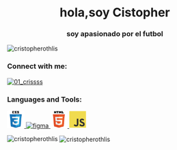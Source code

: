 <h1 align="center">hola,soy Cistopher</h1>
<h3 align="center">soy apasionado por el futbol</h3>

<p align="left"> <img src="https://komarev.com/ghpvc/?username=cristopherothlis&label=Profile%20views&color=0e75b6&style=flat" alt="cristopherothlis" /> </p>

<h3 align="left">Connect with me:</h3>
<p align="left">
<a href="https://instagram.com/01_crissss" target="blank"><img align="center" src="https://raw.githubusercontent.com/rahuldkjain/github-profile-readme-generator/master/src/images/icons/Social/instagram.svg" alt="01_crissss" height="30" width="40" /></a>
</p>

<h3 align="left">Languages and Tools:</h3>
<p align="left"> <a href="https://www.w3schools.com/css/" target="_blank" rel="noreferrer"> <img src="https://raw.githubusercontent.com/devicons/devicon/master/icons/css3/css3-original-wordmark.svg" alt="css3" width="40" height="40"/> </a> <a href="https://www.figma.com/" target="_blank" rel="noreferrer"> <img src="https://www.vectorlogo.zone/logos/figma/figma-icon.svg" alt="figma" width="40" height="40"/> </a> <a href="https://www.w3.org/html/" target="_blank" rel="noreferrer"> <img src="https://raw.githubusercontent.com/devicons/devicon/master/icons/html5/html5-original-wordmark.svg" alt="html5" width="40" height="40"/> </a> <a href="https://developer.mozilla.org/en-US/docs/Web/JavaScript" target="_blank" rel="noreferrer"> <img src="https://raw.githubusercontent.com/devicons/devicon/master/icons/javascript/javascript-original.svg" alt="javascript" width="40" height="40"/> </a> </p>

<p><img align="left" src="https://github-readme-stats.vercel.app/api/top-langs?username=cristopherothlis&show_icons=true&locale=en&layout=compact" alt="cristopherothlis" /></p>

<p>&nbsp;<img align="center" src="https://github-readme-stats.vercel.app/api?username=cristopherothlis&show_icons=true&locale=en" alt="cristopherothlis" /></p>


